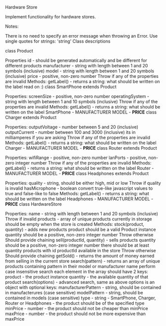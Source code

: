
Hardware Store

Implement functionality for hardware stores.

Notes:

There is no need to specify an error message when throwing an Error.
Use single quotes for strings: 'string'
Class descriptions

class Product

Properties
id - should be generated automatically and be different for different products
manufacturer - string with length between 1 and 20 symbols (inclusive)
model - string with length between 1 and 20 symbols (inclusive)
price - positive, non-zero number
Throw if any of the properties are invalid
Methods:
getLabel() - returns a string: what should be written on the label
read on :)
class SmartPhone extends Product

Properties:
screenSize - positive, non-zero number
operatingSystem - string with length between 1 and 10 symbols (inclusive)
Throw if any of the properties are invalid
Methods:
getLabel() - returns a string: what should be written on the label
SmartPhone - MANUFACTURER MODEL - **PRICE**
class Charger extends Product

Properties:
outputVoltage - number between 5 and 20 (inclusive)
outputCurrent - number between 100 and 3000 (inclusive)
its in milliamperes if you are asking
Throw if any of the properties are invalid
Methods:
getLabel() - returns a string: what should be written on the label
Charger - MANUFACTURER MODEL - **PRICE**
class Router extends Product

Properties:
wifiRange - positive, non-zero number
lanPorts - positive, non-zero integer number
Throw if any of the properties are invalid
Methods:
getLabel() - returns a string: what should be written on the label
Router - MANUFACTURER MODEL - **PRICE**
class Headphones extends Product

Properties:
quality - string, should be either high, mid or low
Throw if quality is invalid
hasMicrophone - boolean
convert true-like javascript values to true and false-like to false
Methods:
getLabel() - returns a string: what should be written on the label
Headphones - MANUFACTURER MODEL - **PRICE**
class HardwareStore

Properties:
name - string with length between 1 and 20 symbols (inclusive)
Throw if invalid
products - array of unique products currently in storage
should be empty when the store is created
Methods:
stock(product, quantity) - adds new products
product should be a valid Product instance
quantity should be a positive, non-zero integer number
Throw otherwise
Should provide chaining
sell(productId, quantity) - sells products
quantity should be a positive, non-zero integer number
there should be at least quantity products with id productId available in the store
Throw otherwise
Should provide chaining
getSold() - returns the amount of money earned from selling in the current store
search(pattern) - returns an array of unique products containing pattern in their model or manufacturer name
perform case insensitive search
each element in the array should have 2 keys:
product - the product instance
quantity - the available quantity of that product
search(options) - advanced search, same as above
options is an object with optional keys:
manufacturerPattern - string, should be contained in manufacterures (case sensitive)
modelPattern - string, should be contained in models (case sensitive)
type - string - SmartPhone, Charger, Router or Headphones - the product should be of the specified type
minPrice - number - the product should not be cheaper than minPrice
maxPrice - number - the product should not be more expensive than maxPrice
